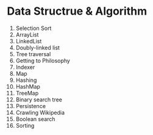 # Data Structrue & Algorithm

1. Selection Sort
2. ArrayList
3. LinkedList
4. Doubly-linked list
5. Tree traversal
6. Getting to Philosophy
7. Indexer
8. Map
9. Hashing
10. HashMap
11. TreeMap
12. Binary search tree
13. Persistence
14. Crawling Wikipedia
15. Boolean search
16. Sorting